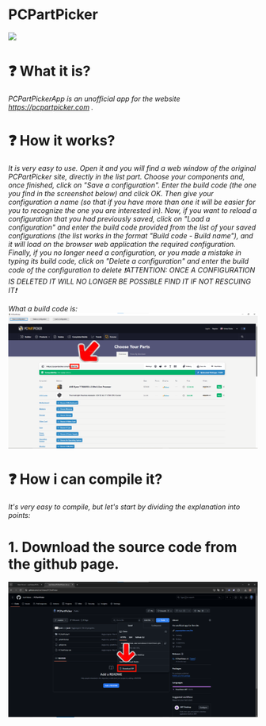 # PCPartPicker

![](https://pcpartpicker.com/static/forever/img/default-avatar.png)
# ❓ What it is?

_PCPartPickerApp is an unofficial app for the website https://pcpartpicker.com ._


# ❓ How it works?

*It is very easy to use. Open it and you will find a web window of the original PCPartPicker site, directly in the list part. Choose your components and, once finished, click on "Save a configuration". Enter the build code (the one you find in the screenshot below) and click OK. Then give your configuration a name (so that if you have more than one it will be easier for you to recognize the one you are interested in). Now, if you want to reload a configuration that you had previously saved, click on "Load a configuration" and enter the build code provided from the list of your saved configurations (the list works in the format "Build code - Build name"), and it will load on the browser web application the required configuration. Finally, if you no longer need a configuration, or you made a mistake in typing its build code, click on "Delete a configuration" and enter the build code of the configuration to delete ❗ATTENTION: ONCE A CONFIGURATION IS DELETED IT WILL NO LONGER BE POSSIBLE FIND IT IF NOT RESCUING IT❗*

_What a build code is:_
![](readme_images/buildcode.png)


# ❓ How i can compile it?

*It's very easy to compile, but let's start by dividing the explanation into points:*

# 1. Download the source code from the github page.

![](readme_images/githubsource.png)
